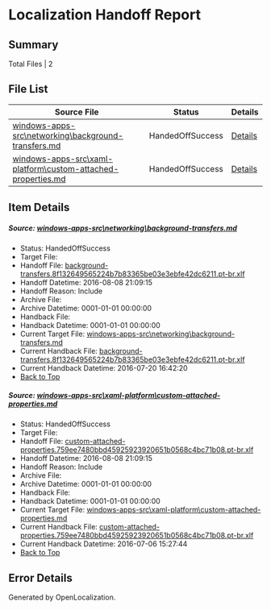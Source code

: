 # <a name='report-top'></a> Localization Handoff Report

## Summary
 Total Files | 2

## File List
 Source File | Status | Details 
 ----------- | ------ | ------- 
 [windows-apps-src\networking\background-transfers.md](https://github.com/Microsoft/windows-apps/blob/177ada6ea8934ca74636454946dfa9c450285167/windows-apps-src/networking/background-transfers.md) | HandedOffSuccess | [Details](#f8548c85e571d3f0f72f775af4ca40d85e86c1634815)
 [windows-apps-src\xaml-platform\custom-attached-properties.md](https://github.com/Microsoft/windows-apps/blob/21ca5391fc4f29c33b3501d05d5ebed986188a3e/windows-apps-src/xaml-platform/custom-attached-properties.md) | HandedOffSuccess | [Details](#77858a864929c99425f9c008e8f6fb8dfbad0b447950)

## Item Details
##### <a name='f8548c85e571d3f0f72f775af4ca40d85e86c1634815'></a> Source: [windows-apps-src\networking\background-transfers.md](https://github.com/Microsoft/windows-apps/blob/177ada6ea8934ca74636454946dfa9c450285167/windows-apps-src/networking/background-transfers.md)
* Status: HandedOffSuccess
* Target File: 
* Handoff File: [background-transfers.8f132649565224b7b83365be03e3ebfe42dc6211.pt-br.xlf](https://github.com/Microsoft/WDG.handoff/blob/f98057a6f6b80384d946f981f3ce447a9e6ddea0/ol-handoff/Microsoft/windows-apps.pt-br/master/background-transfers.8f132649565224b7b83365be03e3ebfe42dc6211.pt-br.xlf)
* Handoff Datetime: 2016-08-08 21:09:15
* Handoff Reason: Include
* Archive File: 
* Archive Datetime: 0001-01-01 00:00:00
* Handback File: 
* Handback Datetime: 0001-01-01 00:00:00
* Current Target File: [windows-apps-src\networking\background-transfers.md](https://github.com/Microsoft/windows-apps.pt-br/blob/dbf044f5167007197ae221733c90ee5d3e669f73/windows-apps-src/networking/background-transfers.md)
* Current Handback File: [background-transfers.8f132649565224b7b83365be03e3ebfe42dc6211.pt-br.xlf](https://github.com/Microsoft/WDG.handback/blob/cbf08cbc88fac88dd61c866fefb7cd76d2b0d9a8/ol-handback/Microsoft/windows-apps.pt-br/master/background-transfers.8f132649565224b7b83365be03e3ebfe42dc6211.pt-br.xlf)
* Current Handback Datetime: 2016-07-20 16:42:20
* [Back to Top](#report-top)

##### <a name='77858a864929c99425f9c008e8f6fb8dfbad0b447950'></a> Source: [windows-apps-src\xaml-platform\custom-attached-properties.md](https://github.com/Microsoft/windows-apps/blob/21ca5391fc4f29c33b3501d05d5ebed986188a3e/windows-apps-src/xaml-platform/custom-attached-properties.md)
* Status: HandedOffSuccess
* Target File: 
* Handoff File: [custom-attached-properties.759ee7480bbd45925923920651b0568c4bc71b08.pt-br.xlf](https://github.com/Microsoft/WDG.handoff/blob/f98057a6f6b80384d946f981f3ce447a9e6ddea0/ol-handoff/Microsoft/windows-apps.pt-br/master/custom-attached-properties.759ee7480bbd45925923920651b0568c4bc71b08.pt-br.xlf)
* Handoff Datetime: 2016-08-08 21:09:15
* Handoff Reason: Include
* Archive File: 
* Archive Datetime: 0001-01-01 00:00:00
* Handback File: 
* Handback Datetime: 0001-01-01 00:00:00
* Current Target File: [windows-apps-src\xaml-platform\custom-attached-properties.md](https://github.com/Microsoft/windows-apps.pt-br/blob/b7cc1700e5930854bd1f5cdef3b4a27520adc15a/windows-apps-src/xaml-platform/custom-attached-properties.md)
* Current Handback File: [custom-attached-properties.759ee7480bbd45925923920651b0568c4bc71b08.pt-br.xlf](https://github.com/Microsoft/WDG.handback/blob/7d943cc6c136850b0652613949438de118f8068c/ol-handback/Microsoft/windows-apps.pt-br/master/custom-attached-properties.759ee7480bbd45925923920651b0568c4bc71b08.pt-br.xlf)
* Current Handback Datetime: 2016-07-06 15:27:44
* [Back to Top](#report-top)


## Error Details

Generated by OpenLocalization.
